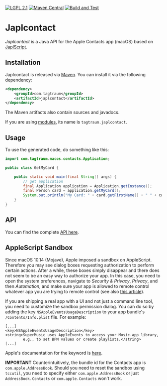 [![LGPL 2.1](https://img.shields.io/badge/License-LGPL_2.1-blue.svg)](https://www.gnu.org/licenses/old-licenses/lgpl-2.1.html)
[![Maven Central](https://maven-badges.herokuapp.com/maven-central/com.tagtraum/japlcontact/badge.svg)](https://maven-badges.herokuapp.com/maven-central/com.tagtraum/japlcontact)
[![Build and Test](https://github.com/hendriks73/japlcontact/workflows/Build%20and%20Test/badge.svg)](https://github.com/hendriks73/japlcontact/actions)


# Japlcontact

*Japlcontact* is a Java API for the Apple Contacts app (macOS) based on
[JaplScript](https://github.com/hendriks73/japlscript).


## Installation

Japlcontact is released via [Maven](https://maven.apache.org).
You can install it via the following dependency:

```xml
<dependency>
    <groupId>com.tagtraum</groupId>
    <artifactId>japlcontact</artifactId>
</dependency>
```

The Maven artifacts also contain sources and javadocs. 

If you are using [modules](https://en.wikipedia.org/wiki/Java_Platform_Module_System),
its name is `tagtraum.japlcontact`.


## Usage
                           
To use the generated code, do something like this:

```java
import com.tagtraum.macos.contacts.Application;

public class GetMyCard {

    public static void main(final String[] args) {
        // get application
        final Application application = Application.getInstance();
        final Person card = application.getMyCard();
        System.out.println("My Card: " + card.getFirstName() + " " + card.getLastName());
    }
}
```

## API

You can find the complete [API here](https://hendriks73.github.io/japlcontact/com/tagtraum/macos/contacts/package-summary.html). 


## AppleScript Sandbox

Since macOS 10.14 (Mojave), Apple imposed a sandbox on AppleScript. Therefore
you may see dialog boxes requesting authorization to perform certain actions.
After a while, these boxes simply disappear and there does not seem to be an easy
way to authorize your app. In this case, you need to open the system preferences,
navigate to *Security & Privacy*, *Privacy*, and then *Automation*, and make
sure your app is allowed to remote control whatever app you are trying to remote
control (see also [this article](https://blog.beatunes.com/2018/10/beatunes-on-mojave-and-windows-10-dark.html)).

If you are shipping a real app with a UI and not just a command line tool, you
need to customize the sandbox permission dialog. You can do so by adding
the key `NSAppleEventsUsageDescription` to your app bundle's `/Contents/Info.plist`
file. For example:

    [...]
    <key>NSAppleEventsUsageDescription</key>
    <string>SuperMusic uses AppleEvents to access your Music.app library,
            e.g., to set BPM values or create playlists.</string>
    [...]

Apple's documentation for the keyword is [here](https://developer.apple.com/documentation/bundleresources/information_property_list/nsappleeventsusagedescription).

**IMPORTANT** Counterintuitively, the bundle id for the Contacts app is `com.apple.AddressBook`. Should you
need to reset the sandbox using `tccutil`, you need to specify either `com.apple.AddressBook`
or just `AddressBook`. `Contacts` or `com.apple.Contacts` won't work.
